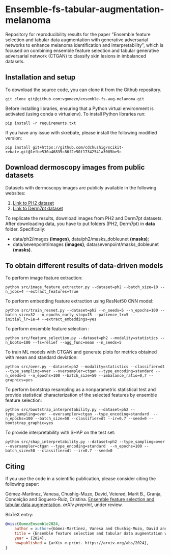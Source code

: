 Ensemble-fs-tabular-augmentation-melanoma
====

Repository for reproducibility results for the paper "Ensemble feature selection and tabular data augmentation with generative adversarial networks to enhance melanoma identification and interpretability", which is focused on combining ensemble feature selection and tabular generative adversarial network (CTGAN) to classify skin lesions in imbalanced datasets.

## Installation and setup

To download the source code, you can clone it from the Github repository.
```console
git clone git@github.com:vgomezm/ensemble-fs-aug-melanoma.git
```

Before installing libraries, ensuring that a Python virtual environment is activated (using conda o virtualenv). To install Python libraries run: 

```console
pip install -r requirements.txt 
```

If you have any issue with skrebate, please install the following modified version:
```console
pip install git+https://github.com/cdchushig/scikit-rebate.git@1efbe530a46835c86f2e50f17342541a3085be9c
```

## Download dermoscopy images from public datasets

Datasets with dermoscopy images are publicly available in the following websites:

1. [Link to PH2 dataset](https://www.fc.up.pt/addi/ph2%20database.html)
2. [Link to Derm7pt dataset](https://derm.cs.sfu.ca/Welcome.html)

To replicate the results, download images from PH2 and Derm7pt datasets. After downloading data, you have to put folders (PH2, Derm7pt) in **data** folder. Specifically: 
- data/ph2/images **(images)**, data/ph2/masks_dobleunet **(masks)**;
- data/sevenpoint/images **(images)**, data/sevenpoint/masks_dobleunet **(masks)**.  

## To obtain different results of data-driven models

To perform image feature extraction:
```console
python src/image_feature_extractor.py --dataset=ph2 --batch_size=10 --n_jobs=4 --extract_features=True
```

To perform embedding feature extraction using ResNet50 CNN model:
```console
python src/train_resnet.py --dataset=ph2 --n_seeds=5 --n_epochs=100 --batch_size=32 --n_epochs_early_stop=15 --patience_lr=5 --initial_lr=1e-4 --extract_embeddings=yes
```

To perform ensemble feature selection :
```console
python src/feature_selection.py --dataset=ph2 --modality=statistics --n_boots=100 --fs=relief --agg_func=mean --n_seeds=5
```

To train ML models with CTGAN and generate plots for metrics obtained with mean and standard deviation:
```console
python src/over.py --dataset=ph2 --modality=statistics --classifier=dt --type_sampling=over --oversampler=ctgan --type_encoding=standard --n_seeds=5 --n_epochs=100 --batch_size=50 --imbalance_ratio=0,7 --graphics=yes
```

To perform bootstrap resampling as a nonparametric statistical test and provide statistical characterization of the selected features by ensemble feature selection:
```console
python src/bootstrap_interpretability.py --dataset=ph2 --type_sampling=over --oversampler=ctgan --type_encoding=standard  --n_epochs=100 --batch_size=50 --classifier=dt --ir=0.7 --seed=0 --bootstrap_graphic=yes
```

To provide interpretability with SHAP on the test set:
```console
python src/shap_interpretability.py --dataset=ph2 --type_sampling=over --oversampler=ctgan --type_encoding=standard  --n_epochs=100 --batch_size=50 --classifier=dt --ir=0.7 --seed=0 
```

## Citing 

If you use the code in a scientific publication, please consider citing the following paper:

Gómez-Martínez, Vanesa, Chushig-Muzo, David, Veierød, Marit B., Granja, Conceição and Soguero-Ruiz, Cristina. [Ensemble feature selection and tabular data augmentation](https://arxiv.org/abs/2024). *arXiv preprint*, under review.

BibTeX entry:

```bibtex
@misc{GomezEnsemble2024,
    author = author={Gómez-Martínez, Vanesa and Chushig-Muzo, David and Veierød, Marit B. and Granja, Conceição and Soguero-Ruiz, Cristina},
    title = {Ensemble feature selection and tabular data augmentation with generative adversarial networks to enhance melanoma identification and interpretability},
    year = {2024},
    howpublished = {arXiv e-print. https://arxiv.org/abs/2024},
}
```

